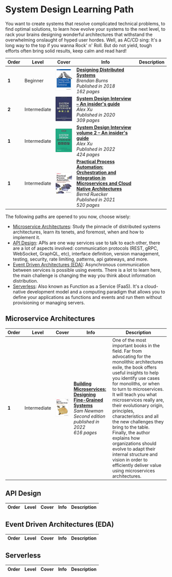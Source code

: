 # System Design Learning Path

You want to create systems that resolve complicated technical problems, to find optimal solutions, to learn how evolve your systems to the next level, to rack your brains designing wonderful architectures that withstand the overwhelming onslaught of hyped user hordes. Well, as AC/CD sing: It's a long way to the top if you wanna Rock' n' Roll. But do not yield, tough efforts often bring solid results, keep calm and read hard!


| Order | Level | Cover | Info | Description |
| --- | --- | ---| ---| --- |
| **1** | Beginner | ![img](/assets/images/designing-distributed-systems.jpeg) | [**Designing Distributed Systems**](https://www.oreilly.com/library/view/designing-distributed-systems/9781491983638/) <br> *Brendan Burns* <br> *Published in 2018* <br> *162 pages*                                                        | | desc |
| **2** | Intermediate | ![img](/assets/images/system-design-interview.jpeg)        | [**System Design Interview – An insider's guide**](https://www.goodreads.com/book/show/54617137-system-design-interview) <br> *Alex Xu* <br> *Published in 2020* <br> *309 pages*                                                            | | desc |
| **1** | Intermediate | ![img](/assets/images/system-design-interview-2.jpeg)      | [**System Design Interview volume 2 – An insider's guide**](https://www.goodreads.com/book/show/60631342-system-design-interview-an-insider-s-guide) <br> *Alex Xu* <br> *Published in 2022* <br> *424 pages*                                | | desc |
| **1** | Intermediate | ![img](/assets/images/practical-process-automation.jpeg)  | [**Practical Process Automation: Orchestration and Integration in Microservices and Cloud Native Architectures**](https://learning.oreilly.com/library/view/-/9781492061441/) <br> *Bernd Ruecker* <br> *Published in 2021* <br> *520 pages* | | desc |

The following paths are opened to you now, choose wisely:

  - [Microservice Architectures](#microservice-architectures): Study the pinnacle of distributed systems architectures, learn its tenets, and foremost, when and how to implement it.
  - [API Design](#api-design): APIs are one way services use to talk to each other, there are a lot of aspects involved: communication protocols (REST, gRPC, WebSocket, GraphQL, etc), interface definition, version management, testing, security, rate limiting, patterns, api gateways, and more.
  - [Event Driven Architectures (EDA)](#event-driven-architectures-(eda)): Asynchronous communication between services is possible using events. There is a lot to learn here, the main challenge is changing the way you think about information distribution.
  - [Serverless](#serverless): Also known as Function as a Service (FaaS). It's a cloud-native development model and a computing paradigm that allows you to define your applications as functions and events and run them without provisioning or managing servers.


## Microservice Architectures

| Order | Level        | Cover                                              | Info                                                                                                                                                                                                | Description                                                                                                                                                                                                                                                                                                                                                                                                                                                                                                                                                              |
| ---   | ---          | ---                                                | ---                                                                                                                                                                                                 | ---                                                                                                                                                                                                                                                                                                                                                                                                                                                                                                                                                                      |
| **1** | Intermediate | ![img](/assets/images/building-microservices.jpeg) | [**Building Microservices: Designing Fine-Grained Systems**](https://learning.oreilly.com/library/view/-/9781492034018/) <br> *Sam Newman* <br> *Second edition published in 2022* <br> *616 pages* | One of the most important books in the field. Far from advocating for the monolithic architectures exile, the book offers useful insights to help you identify use cases for monoliths, or when to turn to microservices. It will teach you what microservices really are, their evolutionary origin, principles, characteristics and all the new challenges they bring to the table. Finally, the author explains how organizations should evolve to adapt their internal structure and vision in order to efficiently deliver value using microservices architectures. |


## API Design

| Order | Level | Cover | Info | Description |
| --- | --- | ---| ---| --- |

## Event Driven Architectures (EDA)

| Order | Level | Cover | Info | Description |
| --- | --- | ---| ---| --- |

## Serverless

| Order | Level | Cover | Info | Description |
| --- | --- | ---| ---| --- |






